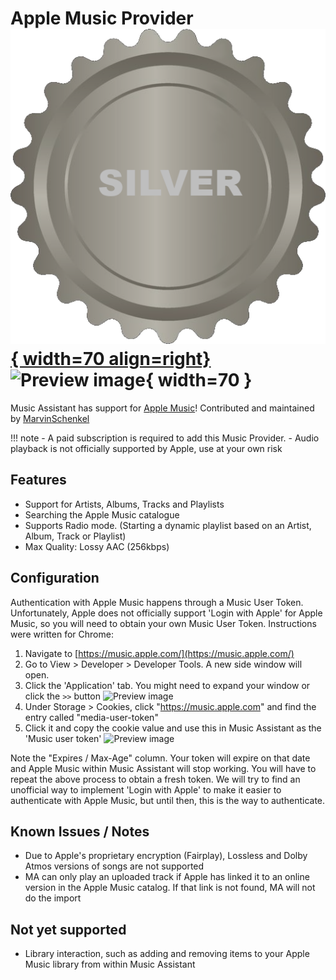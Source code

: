 # Apple Music Provider [![Silver](../assets/medal-silver.png){ width=70 align=right}](index.md/#quality-scale "Silver")![Preview image](../assets/icons/apple-music.svg){ width=70 }

Music Assistant has support for [Apple Music](https://music.apple.com/)! Contributed and maintained by [MarvinSchenkel](https://github.com/MarvinSchenkel)

!!! note
    - A paid subscription is required to add this Music Provider. 
    - Audio playback is not officially supported by Apple, use at your own risk

## Features
- Support for Artists, Albums, Tracks and Playlists
- Searching the Apple Music catalogue
- Supports Radio mode. (Starting a dynamic playlist based on an Artist, Album, Track or Playlist)
- Max Quality: Lossy AAC (256kbps)

## Configuration
Authentication with Apple Music happens through a Music User Token. Unfortunately, Apple does not officially support 'Login with Apple' for Apple Music, so you will need to obtain your own Music User Token. Instructions were written for Chrome:

1. Navigate to [https://music.apple.com/](https://music.apple.com/)
2. Go to View > Developer > Developer Tools. A new side window will open.
3. Click the 'Application' tab. You might need to expand your window or click the `>>` button
  ![Preview image](../assets/screenshots/apple-music-auth-1.jpg)
4. Under Storage > Cookies, click "https://music.apple.com" and find the entry called "media-user-token"
5. Click it and copy the cookie value and use this in Music Assistant as the 'Music user token'
  ![Preview image](../assets/screenshots/apple-music-auth-2.jpg)

Note the "Expires / Max-Age" column. Your token will expire on that date and Apple Music within Music Assistant will stop working. You will have to repeat the above process to obtain a fresh token. We will try to find an unofficial way to implement 'Login with  Apple' to make it easier to authenticate with Apple Music, but until then, this is the way to authenticate.

## Known Issues / Notes
- Due to Apple's proprietary encryption (Fairplay), Lossless and Dolby Atmos versions of songs are not supported
- MA can only play an uploaded track if Apple has linked it to an online version in the Apple Music catalog. If that link is not found, MA will not do the import

## Not yet supported
- Library interaction, such as adding and removing items to your Apple Music library from within Music Assistant
